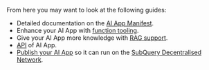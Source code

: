 From here you may want to look at the following guides:

- Detailed documentation on the [AI App Manifest](../build/app.md).
- Enhance your AI App with [function tooling](../build/function_tools.md).
- Give your AI App more knowledge with [RAG support](../build/rag.md).
- [API](../api/api.md) of AI App.
- [Publish your AI App](../publish/publish.md) so it can run on the [SubQuery Decentralised Network](https://app.subquery.network).
